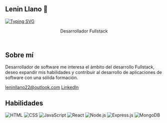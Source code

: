 ## Lenin Llano 👋

<a href="https://git.io/typing-svg"><img src="https://readme-typing-svg.demolab.com?font=Fira+Code&pause=1000&width=435&lines=Si+Puedes+Imaginarlo+Puedes+Programarlo" alt="Typing SVG" /></a>


<body>
    <header class="hero">
        <div class="hero-content">
            <p>Desarrollador Fullstack</p>
        </div>
    </header>

<section class="bio">
        <div class="container">
            <h2>Sobre mí</h2>
            <p>
                Desarrollador de software me interesa el ámbito del desarrollo Fullstack, deseo expandir mis habilidades y contribuir al desarrollo de aplicaciones de software con una sólida formación.
            </p>
            <div class="contact-info">
                <a href="mailto:leninllano22@outlook.com"><i class="fas fa-envelope"></i> leninllano22@outlook.com</a>
                <a href="https://www.linkedin.com/in/lenin-llano-orellana-92274bb6/" target="_blank"><i class="fab fa-linkedin"></i> LinkedIn</a>
            </div>
        </div>
</section>

<section class="skills">
        <div class="container">
            <h2>Habilidades</h2>
            <div class="skills-icons">
                <img src="https://raw.githubusercontent.com/tandpfun/skill-icons/main/icons/HTML.svg" alt="HTML">
                <img src="https://raw.githubusercontent.com/tandpfun/skill-icons/main/icons/CSS.svg" alt="CSS">
                <img src="https://raw.githubusercontent.com/tandpfun/skill-icons/main/icons/JavaScript.svg" alt="JavaScript">
                <img src="https://raw.githubusercontent.com/tandpfun/skill-icons/main/icons/React-Dark.svg" alt="React">
                <img src="https://raw.githubusercontent.com/tandpfun/skill-icons/main/icons/NodeJS-Dark.svg" alt="Node.js">
                <img src="https://raw.githubusercontent.com/tandpfun/skill-icons/main/icons/ExpressJS-Dark.svg" alt="Express.js">
                <img src="https://raw.githubusercontent.com/tandpfun/skill-icons/main/icons/MongoDB.svg" alt="MongoDB">
                <!-- Puedes agregar más iconos de habilidades aquí -->
            </div>
        </div>
</section>
</body>
</html>
